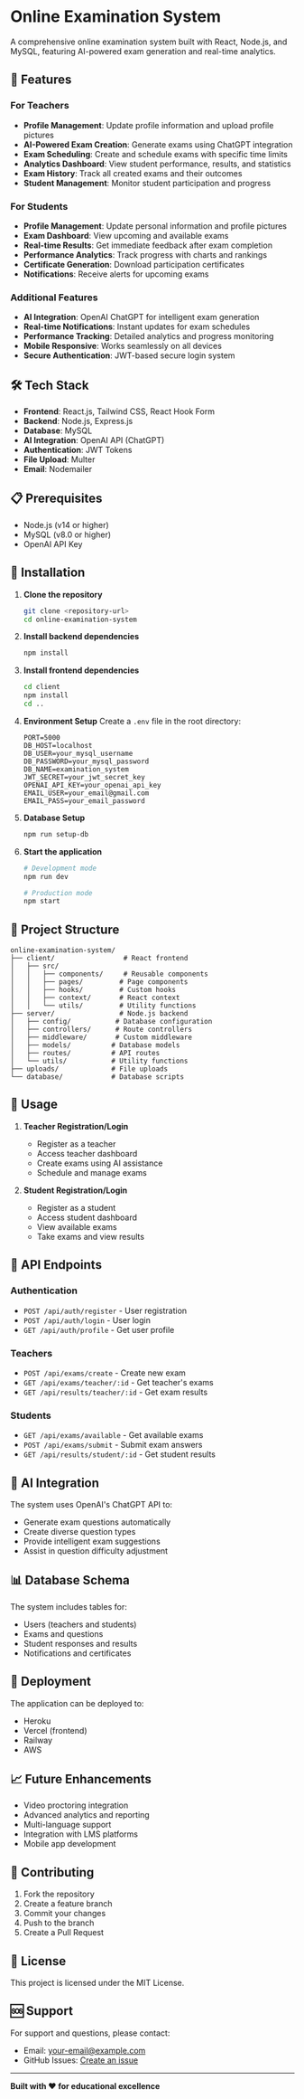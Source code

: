 # Online Examination System

A comprehensive online examination system built with React, Node.js, and MySQL, featuring AI-powered exam generation and real-time analytics.

## 🚀 Features

### For Teachers
- **Profile Management**: Update profile information and upload profile pictures
- **AI-Powered Exam Creation**: Generate exams using ChatGPT integration
- **Exam Scheduling**: Create and schedule exams with specific time limits
- **Analytics Dashboard**: View student performance, results, and statistics
- **Exam History**: Track all created exams and their outcomes
- **Student Management**: Monitor student participation and progress

### For Students
- **Profile Management**: Update personal information and profile pictures
- **Exam Dashboard**: View upcoming and available exams
- **Real-time Results**: Get immediate feedback after exam completion
- **Performance Analytics**: Track progress with charts and rankings
- **Certificate Generation**: Download participation certificates
- **Notifications**: Receive alerts for upcoming exams

### Additional Features
- **AI Integration**: OpenAI ChatGPT for intelligent exam generation
- **Real-time Notifications**: Instant updates for exam schedules
- **Performance Tracking**: Detailed analytics and progress monitoring
- **Mobile Responsive**: Works seamlessly on all devices
- **Secure Authentication**: JWT-based secure login system

## 🛠️ Tech Stack

- **Frontend**: React.js, Tailwind CSS, React Hook Form
- **Backend**: Node.js, Express.js
- **Database**: MySQL
- **AI Integration**: OpenAI API (ChatGPT)
- **Authentication**: JWT Tokens
- **File Upload**: Multer
- **Email**: Nodemailer

## 📋 Prerequisites

- Node.js (v14 or higher)
- MySQL (v8.0 or higher)
- OpenAI API Key

## 🚀 Installation

1. **Clone the repository**
   ```bash
   git clone <repository-url>
   cd online-examination-system
   ```

2. **Install backend dependencies**
   ```bash
   npm install
   ```

3. **Install frontend dependencies**
   ```bash
   cd client
   npm install
   cd ..
   ```

4. **Environment Setup**
   Create a `.env` file in the root directory:
   ```env
   PORT=5000
   DB_HOST=localhost
   DB_USER=your_mysql_username
   DB_PASSWORD=your_mysql_password
   DB_NAME=examination_system
   JWT_SECRET=your_jwt_secret_key
   OPENAI_API_KEY=your_openai_api_key
   EMAIL_USER=your_email@gmail.com
   EMAIL_PASS=your_email_password
   ```

5. **Database Setup**
   ```bash
   npm run setup-db
   ```

6. **Start the application**
   ```bash
   # Development mode
   npm run dev
   
   # Production mode
   npm start
   ```

## 📁 Project Structure

```
online-examination-system/
├── client/                 # React frontend
│   ├── src/
│   │   ├── components/     # Reusable components
│   │   ├── pages/         # Page components
│   │   ├── hooks/         # Custom hooks
│   │   ├── context/       # React context
│   │   └── utils/         # Utility functions
├── server/                # Node.js backend
│   ├── config/           # Database configuration
│   ├── controllers/      # Route controllers
│   ├── middleware/       # Custom middleware
│   ├── models/          # Database models
│   ├── routes/          # API routes
│   └── utils/           # Utility functions
├── uploads/             # File uploads
└── database/            # Database scripts
```

## 🎯 Usage

1. **Teacher Registration/Login**
   - Register as a teacher
   - Access teacher dashboard
   - Create exams using AI assistance
   - Schedule and manage exams

2. **Student Registration/Login**
   - Register as a student
   - Access student dashboard
   - View available exams
   - Take exams and view results

## 🔧 API Endpoints

### Authentication
- `POST /api/auth/register` - User registration
- `POST /api/auth/login` - User login
- `GET /api/auth/profile` - Get user profile

### Teachers
- `POST /api/exams/create` - Create new exam
- `GET /api/exams/teacher/:id` - Get teacher's exams
- `GET /api/results/teacher/:id` - Get exam results

### Students
- `GET /api/exams/available` - Get available exams
- `POST /api/exams/submit` - Submit exam answers
- `GET /api/results/student/:id` - Get student results

## 🤖 AI Integration

The system uses OpenAI's ChatGPT API to:
- Generate exam questions automatically
- Create diverse question types
- Provide intelligent exam suggestions
- Assist in question difficulty adjustment

## 📊 Database Schema

The system includes tables for:
- Users (teachers and students)
- Exams and questions
- Student responses and results
- Notifications and certificates

## 🚀 Deployment

The application can be deployed to:
- Heroku
- Vercel (frontend)
- Railway
- AWS

## 📈 Future Enhancements

- Video proctoring integration
- Advanced analytics and reporting
- Multi-language support
- Integration with LMS platforms
- Mobile app development

## 🤝 Contributing

1. Fork the repository
2. Create a feature branch
3. Commit your changes
4. Push to the branch
5. Create a Pull Request

## 📄 License

This project is licensed under the MIT License.

## 🆘 Support

For support and questions, please contact:
- Email: your-email@example.com
- GitHub Issues: [Create an issue](https://github.com/your-repo/issues)

---

**Built with ❤️ for educational excellence** 